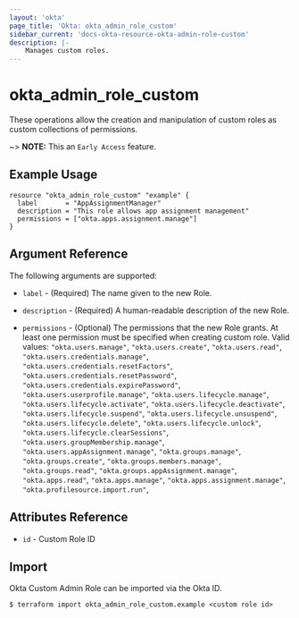 ```yaml
---
layout: 'okta'
page_title: 'Okta: okta_admin_role_custom'
sidebar_current: 'docs-okta-resource-okta-admin-role-custom'
description: |-
    Manages custom roles.
---
```


# okta_admin_role_custom

These operations allow the creation and manipulation of custom roles as custom collections of permissions.

~> **NOTE:** This an `Early Access` feature.

## Example Usage

```hcl
resource "okta_admin_role_custom" "example" {
  label       = "AppAssignmentManager"
  description = "This role allows app assignment management"
  permissions = ["okta.apps.assignment.manage"]
}
```

## Argument Reference

The following arguments are supported:

- `label` - (Required) The name given to the new Role.

- `description` - (Required) A human-readable description of the new Role.
 
- `permissions` - (Optional) The permissions that the new Role grants. At least one
  permission must be specified when creating custom role. Valid values: `"okta.users.manage"`, 
  `"okta.users.create"`, `"okta.users.read"`, `"okta.users.credentials.manage"`, `"okta.users.credentials.resetFactors"`, 
  `"okta.users.credentials.resetPassword"`, `"okta.users.credentials.expirePassword"`, `"okta.users.userprofile.manage"`, 
  `"okta.users.lifecycle.manage"`, `"okta.users.lifecycle.activate"`, `"okta.users.lifecycle.deactivate"`, 
  `"okta.users.lifecycle.suspend"`, `"okta.users.lifecycle.unsuspend"`, `"okta.users.lifecycle.delete"`, 
  `"okta.users.lifecycle.unlock"`, `"okta.users.lifecycle.clearSessions"`, `"okta.users.groupMembership.manage"`, 
  `"okta.users.appAssignment.manage"`, `"okta.groups.manage"`, `"okta.groups.create"`,  `"okta.groups.members.manage"`, 
  `"okta.groups.read"`, `"okta.groups.appAssignment.manage"`, `"okta.apps.read"`, `"okta.apps.manage"`, 
  `"okta.apps.assignment.manage"`, `"okta.profilesource.import.run"`,

## Attributes Reference

- `id` - Custom Role ID

## Import

Okta Custom Admin Role can be imported via the Okta ID.

```
$ terraform import okta_admin_role_custom.example <custom role id>
```
